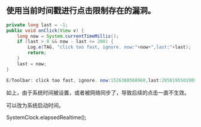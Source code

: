 
## 使用当前时间戳进行点击限制存在的漏洞。

```java
private long last = -1;
public void onClick(View v) {
    long now = System.currentTimeMillis();
    if (last > 0 && now - last <= 200) {
        Log.e(TAG, "click too fast, ignore. now:"+now+",last:"+last);
        return;
    }
    last = now;
}

E/Toolbar: click too fast, ignore. now:1526388568960,last:2050195501909
```

如上，由于系统时间被设置，或者被网络同步了，导致后续的点击一直不生效。

可以改为系统启动时间。

SystemClock.elapsedRealtime();
